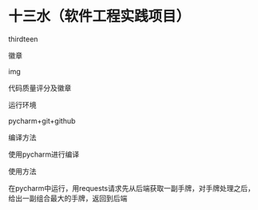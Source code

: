 # 十三水（软件工程实践项目）
thirdteen

徽章

img

代码质量评分及徽章





运行环境

pycharm+git+github

编译方法

使用pycharm进行编译

使用方法

在pycharm中运行，用requests请求先从后端获取一副手牌，对手牌处理之后，给出一副组合最大的手牌，返回到后端

